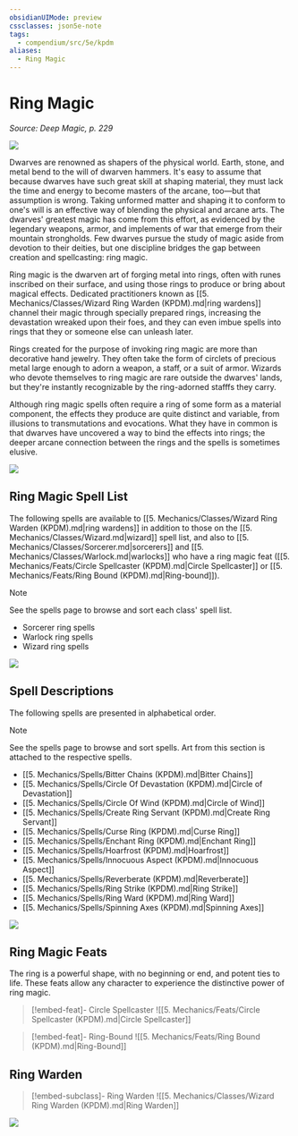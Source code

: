 ```yaml
---
obsidianUIMode: preview
cssclasses: json5e-note
tags:
  - compendium/src/5e/kpdm
aliases:
  - Ring Magic
---
```

# Ring Magic
*Source: Deep Magic, p. 229* 

![](https://raw.githubusercontent.com/TheGiddyLimit/homebrew/master/_img/KPDM/full/001-0734.webp#center)

Dwarves are renowned as shapers of the physical world. Earth, stone, and metal bend to the will of dwarven hammers. It's easy to assume that because dwarves have such great skill at shaping material, they must lack the time and energy to become masters of the arcane, too—but that assumption is wrong. Taking unformed matter and shaping it to conform to one's will is an effective way of blending the physical and arcane arts. The dwarves' greatest magic has come from this effort, as evidenced by the legendary weapons, armor, and implements of war that emerge from their mountain strongholds. Few dwarves pursue the study of magic aside from devotion to their deities, but one discipline bridges the gap between creation and spellcasting: ring magic.

Ring magic is the dwarven art of forging metal into rings, often with runes inscribed on their surface, and using those rings to produce or bring about magical effects. Dedicated practitioners known as [[5. Mechanics/Classes/Wizard Ring Warden (KPDM).md\|ring wardens]] channel their magic through specially prepared rings, increasing the devastation wreaked upon their foes, and they can even imbue spells into rings that they or someone else can unleash later.

Rings created for the purpose of invoking ring magic are more than decorative hand jewelry. They often take the form of circlets of precious metal large enough to adorn a weapon, a staff, or a suit of armor. Wizards who devote themselves to ring magic are rare outside the dwarves' lands, but they're instantly recognizable by the ring-adorned stafffs they carry.

Although ring magic spells often require a ring of some form as a material component, the effects they produce are quite distinct and variable, from illusions to transmutations and evocations. What they have in common is that dwarves have uncovered a way to bind the effects into rings; the deeper arcane connection between the rings and the spells is sometimes elusive.

![](https://raw.githubusercontent.com/TheGiddyLimit/homebrew/master/_img/KPDM/0074.webp#center)

## Ring Magic Spell List

The following spells are available to [[5. Mechanics/Classes/Wizard Ring Warden (KPDM).md\|ring wardens]] in addition to those on the [[5. Mechanics/Classes/Wizard.md\|wizard]] spell list, and also to [[5. Mechanics/Classes/Sorcerer.md\|sorcerers]] and [[5. Mechanics/Classes/Warlock.md\|warlocks]] who have a ring magic feat ([[5. Mechanics/Feats/Circle Spellcaster (KPDM).md\|Circle Spellcaster]] or [[5. Mechanics/Feats/Ring Bound (KPDM).md\|Ring-bound]]).

> [!note]
> See the spells page to browse and sort each class' spell list.

- Sorcerer ring spells  
- Warlock ring spells  
- Wizard ring spells  

![](https://raw.githubusercontent.com/TheGiddyLimit/homebrew/master/_img/KPDM/0075.webp#center)

## Spell Descriptions

The following spells are presented in alphabetical order.

> [!note]
> See the spells page to browse and sort spells. Art from this section is attached to the respective spells.

- [[5. Mechanics/Spells/Bitter Chains (KPDM).md\|Bitter Chains]]  
- [[5. Mechanics/Spells/Circle Of Devastation (KPDM).md\|Circle of Devastation]]  
- [[5. Mechanics/Spells/Circle Of Wind (KPDM).md\|Circle of Wind]]  
- [[5. Mechanics/Spells/Create Ring Servant (KPDM).md\|Create Ring Servant]]  
- [[5. Mechanics/Spells/Curse Ring (KPDM).md\|Curse Ring]]  
- [[5. Mechanics/Spells/Enchant Ring (KPDM).md\|Enchant Ring]]  
- [[5. Mechanics/Spells/Hoarfrost (KPDM).md\|Hoarfrost]]  
- [[5. Mechanics/Spells/Innocuous Aspect (KPDM).md\|Innocuous Aspect]]  
- [[5. Mechanics/Spells/Reverberate (KPDM).md\|Reverberate]]  
- [[5. Mechanics/Spells/Ring Strike (KPDM).md\|Ring Strike]]  
- [[5. Mechanics/Spells/Ring Ward (KPDM).md\|Ring Ward]]  
- [[5. Mechanics/Spells/Spinning Axes (KPDM).md\|Spinning Axes]]  

![](https://raw.githubusercontent.com/TheGiddyLimit/homebrew/master/_img/KPDM/0077.webp#center)

## Ring Magic Feats

The ring is a powerful shape, with no beginning or end, and potent ties to life. These feats allow any character to experience the distinctive power of ring magic.

> [!embed-feat]- Circle Spellcaster
> ![[5. Mechanics/Feats/Circle Spellcaster (KPDM).md\|Circle Spellcaster]]

> [!embed-feat]- Ring-Bound
> ![[5. Mechanics/Feats/Ring Bound (KPDM).md\|Ring-Bound]]

## Ring Warden

> [!embed-subclass]- Ring Warden
> ![[5. Mechanics/Classes/Wizard Ring Warden (KPDM).md\|Ring Warden]]

![](https://raw.githubusercontent.com/TheGiddyLimit/homebrew/master/_img/KPDM/0078.webp#center)
